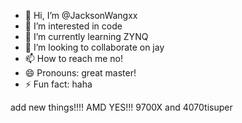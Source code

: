 - 👋 Hi, I’m @JacksonWangxx
- 👀 I’m interested in code
- 🌱 I’m currently learning ZYNQ
- 💞️ I’m looking to collaborate on jay
- 📫 How to reach me no!
- 😄 Pronouns: great master!
- ⚡ Fun fact: haha

<!---
JacksonWangxx/JacksonWangxx is a ✨ special ✨ repository because its `README.md` (this file) appears on your GitHub profile.
You can click the Preview link to take a look at your changes.
--->
add new things!!!!
AMD YES!!!
9700X and 4070tisuper
